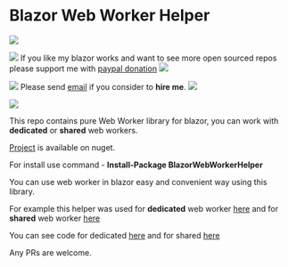 # Blazor Web Worker Helper


![](https://placehold.it/15/ffffff/000000?text=+)  

![](https://placehold.it/15/4747d1/000000?text=+) 
If you like my blazor works and want to see more open sourced repos please support me with [paypal donation](https://www.paypal.me/VakhtangiAbashidze/10)
![](https://placehold.it/15/4747d1/000000?text=+) 

![](https://placehold.it/15/00e600/000000?text=+) 
Please send [email](mailto:VakhtangiAbashidze@gmail.com) if you consider to **hire me**.
![](https://placehold.it/15/00e600/000000?text=+)     


![](https://placehold.it/15/ffffff/000000?text=+)  


This repo contains pure Web Worker library for blazor, you can work with **dedicated** or **shared** web workers.

[Project](https://www.nuget.org/packages/BlazorWebWorkerHelper/) is available on nuget.

For install use command - **Install-Package BlazorWebWorkerHelper**

You can use web worker in blazor easy and convenient way using this library.


For example this helper was used for **dedicated** web worker [here](https://lupblazordemos.z13.web.core.windows.net/DedicatedWebWorkerPage)
and for **shared** web worker [here](https://lupblazordemos.z13.web.core.windows.net/SharedWebWorkerPage)


You can see code for dedicated [here](https://github.com/Lupusa87/LupusaBlazorProjects/blob/master/BlazorApp1/Pages/DedicatedWebWorkerPage.cshtml) and for shared [here](https://github.com/Lupusa87/LupusaBlazorProjects/blob/master/BlazorApp1/Pages/SharedWebWorkerPage.cshtml)

Any PRs are welcome.

